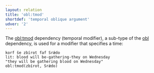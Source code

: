 ```yaml
---
layout: relation
title: 'obl:tmod'
shortdef: 'temporal oblique argument'
udver: '2'
---
```


The [obl:tmod]() dependency (temporal modifier), a sub-type of the [obl]() dependency, is used for a modifier that specifies a time:

~~~ sdparse
korf še zbírot faf Srǽdo
lit: blood will be-gathering-they on Wednesday
"they will be gathering blood on Wednesday"
obl:tmod(zbírot, Srǽdo)
~~~
<!-- Interlanguage links updated Po 6. listopadu 2023, 21:43:22 CET -->
